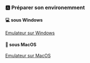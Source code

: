 ### :a: Préparer son environemment

#### :computer: sous Windows

[Emulateur sur Windows](Windows.md)

#### :apple: sous MacOS

[Emulateur sur MacOS](MacOS.md)

